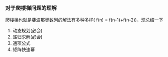 ### 对于爬楼梯问题的理解

爬楼梯也就是斐波那契数列的解法有多种多样( f(n) = f(n-1)+f(n-2))，现总结一下

1. 动态规划(必会)
2. 递归求解(必会)
3. 通项公式
4. 矩阵快速幂